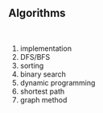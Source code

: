 ## **Algorithms**

<br>

1. implementation
2. DFS/BFS
3. sorting
4. binary search
5. dynamic programming
6. shortest path
7. graph method
